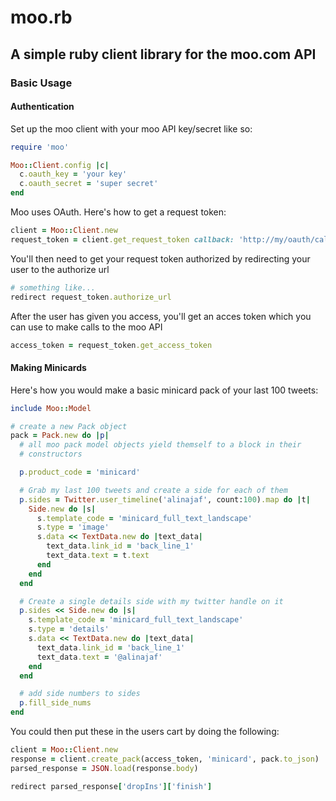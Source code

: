 moo.rb
===

## A simple ruby client library for the moo.com API

### Basic Usage

#### Authentication

Set up the moo client with your moo API key/secret like so:

```ruby
require 'moo'

Moo::Client.config |c|
  c.oauth_key = 'your key'
  c.oauth_secret = 'super secret'
end
```

Moo uses OAuth. Here's how to get a request token:

```ruby
client = Moo::Client.new
request_token = client.get_request_token callback: 'http://my/oauth/callback/url'
```

You'll then need to get your request token authorized by redirecting your user
to the authorize url

```ruby
# something like...
redirect request_token.authorize_url
```

After the user has given you access, you'll get an acces token which you can use
to make calls to the moo API

```ruby
access_token = request_token.get_access_token
```


#### Making Minicards

Here's how you would make a basic minicard pack of your last 100 tweets:

```ruby
include Moo::Model

# create a new Pack object
pack = Pack.new do |p|
  # all moo pack model objects yield themself to a block in their
  # constructors

  p.product_code = 'minicard'

  # Grab my last 100 tweets and create a side for each of them
  p.sides = Twitter.user_timeline('alinajaf', count:100).map do |t|
    Side.new do |s|
      s.template_code = 'minicard_full_text_landscape'
      s.type = 'image'
      s.data << TextData.new do |text_data|
        text_data.link_id = 'back_line_1'
        text_data.text = t.text
      end
    end
  end

  # Create a single details side with my twitter handle on it
  p.sides << Side.new do |s|
    s.template_code = 'minicard_full_text_landscape'
    s.type = 'details'
    s.data << TextData.new do |text_data|
      text_data.link_id = 'back_line_1'
      text_data.text = '@alinajaf'
    end
  end

  # add side numbers to sides
  p.fill_side_nums
end
```

You could then put these in the users cart by doing the following:

```ruby
client = Moo::Client.new
response = client.create_pack(access_token, 'minicard', pack.to_json)
parsed_response = JSON.load(response.body)

redirect parsed_response['dropIns']['finish']
```



